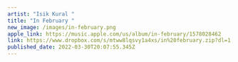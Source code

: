 ```yaml
---
artist: "Isik Kural "
title: "In February "
new_image: /images/in-february.png
apple_link: https://music.apple.com/us/album/in-february/1578028462
link: https://www.dropbox.com/s/mtww8lqsvy1a4xs/in%20february.zip?dl=1
published_date: 2022-03-30T20:07:55.345Z
---
```

